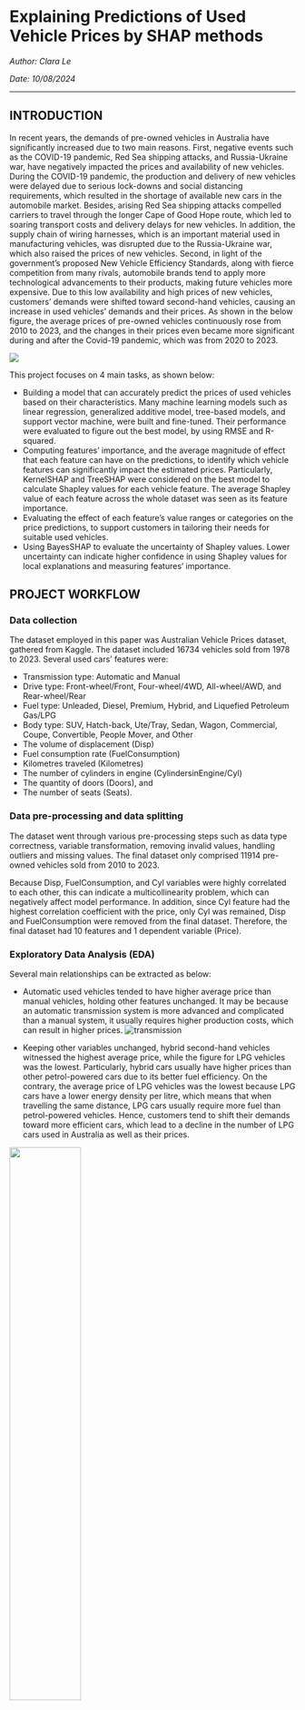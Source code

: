 # Explaining Predictions of Used Vehicle Prices by SHAP methods

_Author: Clara Le_

_Date: 10/08/2024_

___

## INTRODUCTION
In recent years, the demands of pre-owned vehicles in Australia have significantly increased due to two main reasons. First, negative events such as the COVID-19 pandemic, Red Sea shipping attacks, and Russia-Ukraine war, have negatively impacted the prices and availability of new vehicles. During the COVID-19 pandemic, the production and delivery of new vehicles were delayed due to serious lock-downs and social distancing requirements, which resulted in the shortage of available new cars in the automobile market. Besides, arising Red Sea shipping attacks compelled carriers to travel through the longer Cape of Good Hope route, which led to soaring transport costs and delivery delays for new vehicles. In addition, the supply chain of wiring harnesses, which is an important material used in manufacturing vehicles, was disrupted due to the Russia-Ukraine war, which also raised the prices of new vehicles. Second, in light of the government’s proposed New Vehicle Efficiency Standards, along with fierce competition from many rivals, automobile brands tend to apply more technological advancements to their products, making future vehicles more expensive. Due to this low availability and high prices of new vehicles, customers’ demands were shifted toward second-hand vehicles, causing an increase in used vehicles’ demands and their prices. As shown in the below figure, the average prices of pre-owned vehicles continuously rose from 2010 to 2023, and the changes in their prices even became more significant during and after the Covid-19 pandemic, which was from 2020 to 2023.

<a href="url"><img src="https://github.com/Tien-le98/SHAPMethod_LocalExplanation/blob/main/price_YoY.png" align="center" ></a>

This project focuses on 4 main tasks, as shown below:
+ Building a model that can accurately predict the prices of used vehicles based on their characteristics. Many machine learning models such as linear regression, generalized additive model, tree-based models, and support vector machine, were built and fine-tuned. Their performance were evaluated to figure out the best model, by using RMSE and R-squared.
+ Computing features’ importance, and the average magnitude of effect that each feature can have on the predictions, to identify which vehicle features can significantly impact the estimated prices. Particularly, KernelSHAP and TreeSHAP were considered on the best model to calculate Shapley values for each vehicle feature. The average Shapley value of each feature across the whole dataset was seen as its feature importance.
+ Evaluating the effect of each feature’s value ranges or categories on the price predictions, to support customers in tailoring their needs for suitable used vehicles.
+ Using BayesSHAP to evaluate the uncertainty of Shapley values. Lower uncertainty can indicate higher confidence in using Shapley values for local explanations and measuring features’ importance.

## PROJECT WORKFLOW

### Data collection

The dataset employed in this paper was Australian Vehicle Prices dataset, gathered from Kaggle. The dataset included 16734 vehicles sold from 1978 to 2023. Several used cars’ features were: 
+ Transmission type: Automatic and Manual
+ Drive type: Front-wheel/Front, Four-wheel/4WD, All-wheel/AWD, and Rear-wheel/Rear
+ Fuel type: Unleaded, Diesel, Premium, Hybrid, and Liquefied Petroleum Gas/LPG
+ Body type: SUV, Hatch-back, Ute/Tray, Sedan, Wagon, Commercial, Coupe, Convertible, People Mover, and Other
+ The volume of displacement (Disp)
+ Fuel consumption rate (FuelConsumption)
+ Kilometres traveled (Kilometres)
+ The number of cylinders in engine (CylindersinEngine/Cyl)
+ The quantity of doors (Doors), and
+ The number of seats (Seats).

### Data pre-processing and data splitting
The dataset went through various pre-processing steps such as data type correctness, variable transformation, removing invalid values, handling outliers and missing values. The final dataset only comprised 11914 pre-owned vehicles sold from 2010 to 2023. 

Because Disp, FuelConsumption, and Cyl variables were highly correlated to each other, this can indicate a multicollinearity problem, which can negatively affect model performance. In addition, since Cyl feature had the highest correlation coefficient with the price, only Cyl was remained, Disp and FuelConsumption were removed from the final dataset. Therefore, the final dataset had 10 features and 1 dependent variable (Price).

### Exploratory Data Analysis (EDA)
Several main relationships can be extracted as below:
+ Automatic used vehicles tended to have higher average price than manual vehicles, holding other features unchanged. It may be because an automatic transmission system is more advanced and complicated than a manual system, it usually requires higher production costs, which can result in higher prices. ![transmission](https://github.com/Tien-le98/SHAPMethod_LocalExplanation/blob/main/boxplot_price_transmission.png)

+ Keeping other variables unchanged, hybrid second-hand vehicles witnessed the highest average price, while the figure for LPG vehicles was the lowest. Particularly, hybrid cars usually have higher prices than other petrol-powered cars due to its better fuel efficiency. On the contrary, the average price of LPG vehicles was the lowest because LPG cars have a lower energy density per litre, which means that when travelling the same distance, LPG cars usually require more fuel than petrol-powered vehicles. Hence, customers tend to shift their demands toward more efficient cars, which lead to a decline in the number of LPG cars used in Australia as well as their prices.

<p float="left">
  <img src="https://github.com/Tien-le98/SHAPMethod_LocalExplanation/blob/main/boxplot_price_transmission.png" width="50%" />
  <img src="https://github.com/Tien-le98/SHAPMethod_LocalExplanation/blob/main/boxplot_price_fueltype.png" width="50%" />
</p>
 
3. Pre-owned vehicles with 4WD and AWD tended to have higher average prices than the other drive types. In addition, front-wheel drive type had the lowest average price, compared to other drive types, keeping other features fixed, according to Fig. 15. Similar to transmission type, because AWD and 4WD types employ advanced systems to divert power to all four wheels, their production costs are usually higher than the figure for two-wheel drive systems (2WD), thus their prices also tend to be higher.
4. In terms of Cyl variable only, used vehicles having more than 8 cylinders in engine tended to have significant higher average prices than the others, as shown in Fig. 18. In addition, second-hand cars having more engine cylinders tended to have higher average prices. Similarly, when displacement volume rose, the average prices of
Page 16 of 36
Pham Thuy Tien Le Explaining Used Vehicle Price Predictions
 used cars also increased. The same trend also can be seen in Fuel- Consumption factor. According to Fig. 18, Fig. 19, and 20, engines having higher displacement volume and more engine cylinders can generate more power and consume more fuel, therefore, the prices of those powerful and bigger engines tend to be higher.
5. Considering the number of doors only, as shown in Fig. 17, used vehicles with 2 doors had the highest average price because they had higher number of engine cylinders and higher displacement volume. Following 2-door vehicles, vehicles with 4 doors had the second highest average price because it was the most popular vehicle type sold in the period 2010-2023, as indicated in the below Tab. 1. Therefore, it can be seen that higher demands in used vehicles with 4 doors can lead to their higher prices.
6. If we only consider kilometres run, pre-owned vehicles that have traveled more kilometres tended to have lower prices than those with fewer kilometres run, as presented in Fig. 21. It may be because vehicles have run more kilometres tend to be older than the other used vehicles.
Number of doors
2 3 4 5
Number of vehicles sold
765
132
8934
2083
Percentage (%)
6.4 1.1 75 17.5
  Table 1: The quantity and percentage of different categories of Doors variable. Used vehicles with 4 doors was the most popular, which made up 75% of the total number of vehicles sold from 2010 to 2023.

### Training and fine-tuning ML models




<a href="url"><img src="https://github.com/Tien-le98/CIFAR-10-Image-Classification/blob/main/baseline.png" align="center"></a>

+ In terms of the original dataset, the baseline CNN model converged after around 5 epochs with the accuracy score on the training set and the validation set of only 10%. However, this baseline model performed better on the dataset pre-processed by only Standard scaling method, with the maximum accuracy score on the training set was about 81%, and the maximum accuracy score on the validation set was nearly 67%, after 43 epochs. Because this accuracy score on the training set was around 14% higher than the figure for the validation set, this gap can raise a signal for potential overfitting problem. On the pre-processed data using only Max-Min scaling method, after 127 epochs, this baseline model obtained the accuracy score on the training dataset of about 79%, and the figure for the validation dataset of nearly 66%. Through this experiment, the dataset should be pre-processed before training CNN models in order to improve the model’s performance because accuracy score of models trained on the pre-processed dataset were significantly higher than the figure for the original dataset.
+ Besides, according to this above table, when a CNN model only contains several layers, its capability is low, data augmentation methods applied on this model can make it perform worse, which was shown by the decrease in the training accuracy score and validation accuracy score. Hence, these data augmentation methods only should be considered in deeper and more complicated neural networks.
+ Because the accuracy score of models trained on standard scaled dataset was the highest among other methods, the pre-processed training data using Standard scaling method was used to train other CNN architectures and analyze further.

### Experiment 2

The second experiment was implemented to find out the CNN architecture that achieved highest accuracy score for this image classification task, using the CIFAR-10, among several different architectures. Architectures considered in this project are VGG16, GoogLeNet, GoogLeNet with auxiliary classifiers, InceptionV3, InceptionV3 with fine tuning, and Resnet-50. These architectures employed Sparse categorical crossentropy loss function, SGD optimizer with 0.001, and batch size of 100. Early stopping method also employed to mitigate potential overfitting problem. The output layer of these architecture used Softmax function for classification since classes were encoded as numbers from 0 to 9. All these architectures were set to run through 50 epochs. The performance of all architectures on the training dataset and validation dataset were shown in the below table.

<a href="url"><img src="https://github.com/Tien-le98/CIFAR-10-Image-Classification/blob/main/CNN.png" align="center"></a>

After comparing model’s performance of different CNN architectures on the above table, Resnet-50 (with Relu activation function and SGD optimizer) obtained the highest accuracy score on both the training dataset (above 99%) and the validation dataset (nearly 92%), hence, data augmentation methods were considered in this Resnet-50 architecture. 

### Experiment 3

The third experiment was executed by applying data augmentation methods on the Resnet-50 architecture to figure out if these methods can improve model’s performance. Flipping method was used to flip the input images horizontally and vertically. Rotation method was employed to rotate the input images with a factor of 0.2 while contrast method modifies the difference between the darkest and brightest areas in the input images with a factor of 0.2. The below table shows the performance of this architecture, with different methods of data augmentation. 

<a href="url"><img src="https://github.com/Tien-le98/CIFAR-10-Image-Classification/blob/main/resnet50_dataaugmentation.png" align="center"></a>

It can be seen that data augmentation techniques can perform better on Resnet-50 architecture than the baseline model since this Resnet-50 is more complicated and deeper with the greater number of layers and parameters. These methods can mitigate the overfitting problem, which was shown through the decrease in the difference between training accuracy score and testing accuracy score. This gap of the original Resnet-50 architecture was nearly 7%, while the figure for Resnet-50 with random flip was just about 5%. However, using many data augmentation techniques was not always appropriate since including all methods, such as random flip, random rotation and random contrast methods in this Resnet-50, reduced the model’s performance significantly, with the training accuracy score of only 58.71% and the validation accuracy score of only 23.16%. In addition, through this experiment, the best architecture yielding the highest accuracy score on validation dataset (92.30%) was Resnet-50 with random flip method, however, while validation accuracy score of this Resnet-50 was only 0.7% higher than the figure for the original Resnet-50, it required much longer time to converge. Therefore, the Resnet-50 without data augmentation was still selected to implement the experiment of tuning hyperparameters.

### Experiment 4

The last experiments was carried out by training this Resnet-50 architecture with various values of chosen hyperparameter, to define the optimal hyperparamenters which can lead to better model’s performance. There were 7 combinations of hyperparameters which were tuned in this experiment, keeping other parameters remain unchanged, as shown in the below table. 

<a href="url"><img src="https://github.com/Tien-le98/CIFAR-10-Image-Classification/blob/main/resnet_tuning.png" align="right" height="300" width="350" ></a>

Resnet-50 architecture obtained high validation accuracy score, regardless of different combinations of activation function and optimizer. In general, their validation accuracy scores were about 80% or above. The best model is the Resnet-50 architecture with SELU activation function, SGD optimizer, and its learning rate is 0.001. The below figure showed changes in training loss, training accuracy, validation loss, and validation accuracy of this best model through each epoch. In addition, this model converged after 17 epochs with the training accuracy score of 99.56% and the validation accuracy score of 91.70%, which was just slightly higher than the figure for the original Resnet-50 using ReLU and SGD optimizer. However, in comparison with the baseline model, this best model’s validation accuracy score was nearly 25% higher than the figure for the baseline CNN. In addition, the difference between training accuracy score and validation accuracy score of this best model was only about 8%, which was 6% lower than the figure for the baseline model. Several reasons that can lead to this improvement, as belows: 

+ First, this best Resnet-50 has a deeper network with a greater number of layers than the baseline model, which can help model to learn more information of the input data.
+ Second, because vanishing gradient and non-zero mean are two of common problems that can negatively affect model’s performance, the SELU activation function also can contributed in this improvement of accuracy scores since it can mitigate vanishing gradient problem and push the mean of activation function closer to 0.
+ In addition, different from ReLU activation function which converted all negative values to 0, SELU creates a smooth curve going through these negative numbers, hence it still can keep information of these input data, and improve model’s performance.

<a href="url"><img src="https://github.com/Tien-le98/CIFAR-10-Image-Classification/blob/main/resnet_tuning_plot.png" align="center" height="400" width="700"></a>

This best Resnet-50 was used to evaluate model’s performance on the testing dataset. In particular, its testing loss was about 0.258, and its accuracy score and precision score was around 91.3%. In terms of individual classes, each label was predicted accurately more than 90% of its number of images, except for label 2, 3 and 5 since they were only predicted precisely about 87%, 81% and 85% respectively, as shown in the below figure. In addition, in terms of predictions, around 90% of predicted labels were the same with true labels, except for predictions of label 3 and 5, since only 82% labels predicted as 3 were correct, and 88% labels predicted as 5 were precise. 

<p align="center" width="100%">
    <img width="49%" src="https://github.com/Tien-le98/CIFAR-10-Image-Classification/blob/main/confmat_truelabel.png">
    <img width="49%" src="https://github.com/Tien-le98/CIFAR-10-Image-Classification/blob/main/confmat_predictedlabel.png">
</p>

## CONCLUSION

Through results of these experiments, there were several main points as belows:
+ Preprocessed data steps are important in improving model’s performance. In particular, Standard scaling method can improve model’s performance better than other pre-processing methods.
+ Although data augmentation techniques can have positive effects on model’s performance, if the model does not have a large number of layers, these techniques can make it performs worse. It was shown through the decreased accuracy score of the baseline CNN model when data augmentation methods were employed. On the contrary, if the neural network is deeper, these data augmentation techniques can promote its performance and mitigate overfitting problem, leading to higher accuracy scores, which was shown in the performance of Resnet-50 architecture when applying different data augmentation methods. However, choosing appropriate number and type of data augmentation methods should be considered thoroughly since employing many techniques can lead to worse model’s performance.
+ Among different architectures which are appropriate in image classification, Resnet-50 were seen as the best architecture, achieving the highest accuracy score on the training dataset and the validation dataset. After tuning hyperparameters, the Resnet-50 with SGD optimizer, and SELU activation function obtained the highest accuracy score on the validation dataset because SELU activation function can alleviate vanishing gradient, and non-zero mean problems. Therefore, hyperparameters can affect model’s performance, tuning hyperparameters steps can contribute significantly in choosing the best model, which can result in better overall accuracy, meaning that better model’s performance.

> Please refer to this code file for more details: [code](https://github.com/Tien-le98/CIFAR-10-Image-Classification/blob/main/code_file.ipynb)
